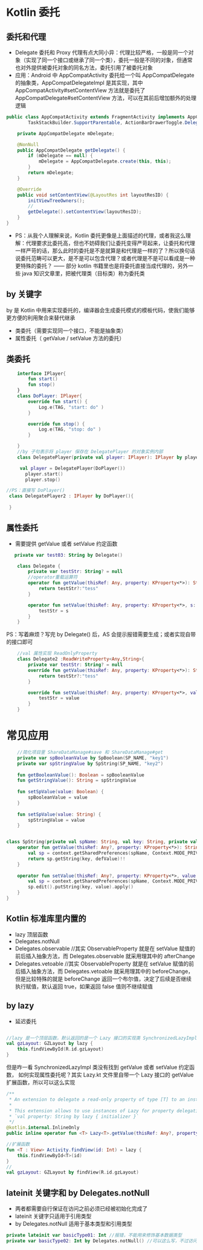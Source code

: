 # Kotlin 委托

## 委托和代理
- Delegate 委托和 Proxy 代理有点大同小异：代理比较严格，一般是同一个对象（实现了同一个接口或继承了同一个类），委托一般是不同的对象，但通常也对外提供被委托对象的同名方法，委托引用了被委托对象
- 应用：Android 中 AppCompatActivity 委托给一个叫 AppCompatDelegate 的抽象类，AppCompatDelegateImpl 是其实现，其中 AppCompatActivity#setContentView 方法就是委托了 AppCompatDelegate#setContentView 方法，可以在其前后增加额外的处理逻辑

```java
public class AppCompatActivity extends FragmentActivity implements AppCompatCallback,
        TaskStackBuilder.SupportParentable, ActionBarDrawerToggle.DelegateProvider {

    private AppCompatDelegate mDelegate;

    @NonNull
    public AppCompatDelegate getDelegate() {
        if (mDelegate == null) {
            mDelegate = AppCompatDelegate.create(this, this);
        }
        return mDelegate;
    }

    @Override
    public void setContentView(@LayoutRes int layoutResID) {
        initViewTreeOwners();
        //
        getDelegate().setContentView(layoutResID);
    }      
}

```

- PS：从我个人理解来说，Kotlin 委托更像是上面描述的代理，或者我这么理解：代理要求比委托高，但也不妨碍我们让委托变得严苛起来，让委托和代理一样严苛的话，那么此时的委托是不是就算是和代理是一样的了？所以换句话说委托范畴可以更大，是不是可以包含代理？或者代理是不是可以看成是一种更特殊的委托？ —— 部分 kotlin 书籍里也是将委托直接当成代理的，另外一些 java 知识文章里，把被代理类（目标类）称为委托类

## by 关键字

by 是 Kotlin 中用来实现委托的，编译器会生成委托模式的模板代码，使我们能够更方便的利用聚合来替代继承
- 类委托（需要实现同一个接口，不能是抽象类）
- 属性委托（ getValue / setValue 方法的委托）

## 类委托
```kotlin
    interface IPlayer{
        fun start()
        fun stop()
    }
    class DoPlayer: IPlayer{
        override fun start() {
            Log.e(TAG, "start: do" )
        }

        override fun stop() {
            Log.e(TAG, "stop: do" )
        }

    }
    //by 子句表示将 player 保存在 DelegatePlayer 的对象实例内部
    class DelegatePlayer(private val player: IPlayer): IPlayer by player

 ```

 ```kotlin
      val player = DelegatePlayer(DoPlayer())
        player.start()
        player.stop()
```

```kotlin
//PS：直接写 DoPlayer()
 class DelegatePlayer2 : IPlayer by DoPlayer(){
        
 }
```

## 属性委托
- 需要提供 getValue 或者 setValue 约定函数
```kotlin
   private var test03: String by Delegate()

    class Delegate {
        private var testStr: String? = null
        //operator重载运算符
        operator fun getValue(thisRef: Any, property: KProperty<*>): String {
            return testStr?:"tess"
        }

        operator fun setValue(thisRef: Any, property: KProperty<*>, s: String) {
            testStr = s
        }
    }

```

PS：写着麻烦？写完 by Delegate() 后，AS 会提示报错需要生成；或者实现自带的接口即可
```kotlin
    //val 属性实现 ReadOnlyProperty
    class Delegate2 :ReadWriteProperty<Any,String>{
        private var testStr: String? = null
        override fun getValue(thisRef: Any, property: KProperty<*>): String {
            return testStr?:"tess"
        }

        override fun setValue(thisRef: Any, property: KProperty<*>, value: String) {
            testStr = value
        }
    }

```

# 常见应用

```kotlin
    //简化项目里 ShareDataManage#save 和 ShareDataManage#get
    private var spBooleanValue by SpBoolean(SP_NAME, "key1")
    private var spStringValue by SpString(SP_NAME, "key2")
 
    fun getBooleanValue(): Boolean = spBooleanValue
    fun getStringValue(): String = spStringValue
 
    fun setSpValue(value: Boolean) {
        spBooleanValue = value
    }
 
    fun setSpValue(value: String) {
        spStringValue = value
    }


class SpString(private val spName: String, val key: String, private val defValue: String = "") {
    operator fun getValue(thisRef: Any?, property: KProperty<*>): String {
        val sp = context.getSharedPreferences(spName, Context.MODE_PRIVATE)
        return sp.getString(key, defValue)!!
    }
 
    operator fun setValue(thisRef: Any?, property: KProperty<*>, value: String) {
        val sp = context.getSharedPreferences(spName, Context.MODE_PRIVATE)
        sp.edit().putString(key, value).apply()
    }
}
```

## Kotlin 标准库里内置的
- lazy 顶层函数
- Delegates.notNull
- Delegates.observable //其实 ObservableProperty 就是在 setValue 赋值的前后插入抽象方法，而 Delegates.observable 就采用理其中的 afterChange
- Delegates.vetoable //其实 ObservableProperty 就是在 setValue 赋值的前后插入抽象方法，而 Delegates.vetoable 就采用理其中的 beforeChange，但是比较特殊的就是 beforeChange 返回一个布尔值，决定了后续是否继续执行赋值，默认返回 true，如果返回 false 值则不继续赋值

## by lazy
- 延迟委托
```kotlin

//lazy 是一个顶层函数，默认返回的是一个 Lazy 接口的实现类 SynchronizedLazyImpl，逻辑基本和 Java 的双重检验单例一致 ，线程安全，内部值只初始化一次
val gzLayout: GZLayout by lazy { 
    this.findViewById(R.id.gzLayout) 
}

```

但是咋一看  SynchronizedLazyImpl 类没有找到 getValue 或者 setValue 约定函数， 如何实现属性委托呢？其实 Lazy.kt 文件里自带一个 Lazy 接口的 getValue 扩展函数，所以可以这么实现

```kotlin
/**
 * An extension to delegate a read-only property of type [T] to an instance of [Lazy].
 *
 * This extension allows to use instances of Lazy for property delegation:
 * `val property: String by lazy { initializer }`
 */
@kotlin.internal.InlineOnly
public inline operator fun <T> Lazy<T>.getValue(thisRef: Any?, property: KProperty<*>): T = value
```


```kotlin
//扩展函数
fun <T : View> Activity.findView(id: Int) = lazy {
    this.findViewById<T>(id)
}
//
val gzLayout: GZLayout by findView(R.id.gzLayout)
```


## lateinit 关键字和 by Delegates.notNull
- 两者都需要自行保证在访问之前必须已经被初始化完成了
- lateinit 关键字只适用于引用类型
- by Delegates.notNull 适用于基本类型和引用类型

```kotlin
private lateinit var basicType01: Int //报错，不能用来修饰基本数据类型
private var basicType02: Int by Delegates.notNull() //可以这么写，不过访问之前必须自行保证已经被初始化
```